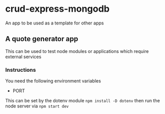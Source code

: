 # crud-express-mongodb

An app to be used as a template for other apps

## A quote generator app

This can be used to test node modules or applications which require external services

### Instructions

You need the following environment variables
- PORT

This can be set by the dotenv module `npm install -D dotenv` then run the node server via `npm start dev`